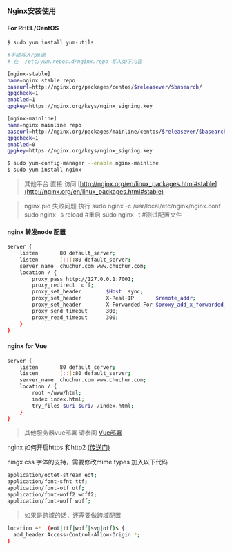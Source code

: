 
### Nginx安装使用


#### For RHEL/CentOS
```sh
$ sudo yum install yum-utils

#手动写入rpm源
# 在  /etc/yum.repos.d/nginx.repo 写入如下内容

[nginx-stable]
name=nginx stable repo
baseurl=http://nginx.org/packages/centos/$releasever/$basearch/
gpgcheck=1
enabled=1
gpgkey=https://nginx.org/keys/nginx_signing.key

[nginx-mainline]
name=nginx mainline repo
baseurl=http://nginx.org/packages/mainline/centos/$releasever/$basearch/
gpgcheck=1
enabled=0
gpgkey=https://nginx.org/keys/nginx_signing.key

$ sudo yum-config-manager --enable nginx-mainline
$ sudo yum install nginx

```
>其他平台 直接 访问 [http://nginx.org/en/linux_packages.html#stable](http://nginx.org/en/linux_packages.html#stable)


>nginx.pid 失败问题
执行
sudo nginx -c /usr/local/etc/nginx/nginx.conf
sudo nginx -s reload #重启
sudo nginx -t #测试配置文件

#### nginx 转发node 配置
```sh
server {
    listen       80 default_server;
    listen       [::]:80 default_server;
    server_name  chuchur.com www.chuchur.com;
    location / {
        proxy_pass http://127.0.0.1:7001;
        proxy_redirect  off;
        proxy_set_header        $Host  sync;
        proxy_set_header        X-Real-IP       $remote_addr;
        proxy_set_header        X-Forwarded-For $proxy_add_x_forwarded_for;
        proxy_send_timeout      300;
        proxy_read_timeout      300;
    }
}
```

#### nginx for Vue 
```sh
server {
    listen       80 default_server;
    listen       [::]:80 default_server;
    server_name  chuchur.com www.chuchur.com;
    location / {
        root ~/www/html;
        index index.html;
        try_files $uri $uri/ /index.html;
    }
}

```
>其他服务器vue部署 请参阅 [Vue部署](https://router.vuejs.org/zh/guide/essentials/history-mode.html#后端配置例子)

nginx 如何开启https 和http2 [(传送门)](//chuchur.com/article/web-https-http2)

ningx css 字体的支持，需要修改mime.types
加入以下代码
```sh
application/octet-stream eot;
application/font-sfnt ttf;
application/font-otf otf;
application/font-woff2 woff2;
application/font-woff woff;
```
>如果是跨域的话，还需要做跨域配置
```sh
location ~* .(eot|ttf|woff|svg|otf)$ {
  add_header Access-Control-Allow-Origin *;
}
```